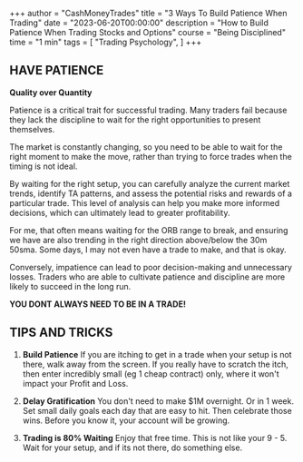 +++
author = "CashMoneyTrades"
title = "3 Ways To Build Patience When Trading"
date = "2023-06-20T00:00:00"
description = "How to Build Patience When Trading Stocks and Options"
course = "Being Disciplined"
time = "1 min"
tags = [
    "Trading Psychology",
]
+++

## HAVE PATIENCE

**Quality over Quantity**

Patience is a critical trait for successful trading. Many traders fail because they lack the discipline to wait for the right opportunities to present themselves.

The market is constantly changing, so you need to be able to wait for the right moment to make the move, rather than trying to force trades when the timing is not ideal.

By waiting for the right setup, you can carefully analyze the current market trends, identify TA patterns, and assess the potential risks and rewards of a particular trade. This level of analysis can help you make more informed decisions, which can ultimately lead to greater profitability.

For me, that often means waiting for the ORB range to break, and ensuring we have are also trending in the right direction above/below the 30m 50sma. Some days, I may not even have a trade to make, and that is okay.

Conversely, impatience can lead to poor decision-making and unnecessary losses. Traders who are able to cultivate patience and discipline are more likely to succeed in the long run.

**YOU DONT ALWAYS NEED TO BE IN A TRADE!**


## TIPS AND TRICKS

1. **Build Patience** If you are itching to get in a trade when your setup is not there, walk away from the screen. If you really have to scratch the itch, then enter incredibly small (eg 1 cheap contract) only, where it won't impact your Profit and Loss.


2. **Delay Gratification** You don't need to make $1M overnight. Or in 1 week. Set small daily goals each day that are easy to hit. Then celebrate those wins. Before you know it, your account will be growing.



3. **Trading is 80% Waiting**  Enjoy that free time. This is not like your 9 - 5. Wait for your setup, and if its not there, do something else.
